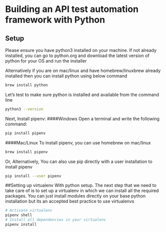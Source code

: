 # Building an API test automation framework with Python

## Setup

Please ensure you have python3 installed on your machine. If not already installed, you can go to python.org and download the latest version of python for your OS and run the installer

Alternatively if you are on mac/linux and have homebrew/linuxbrew already installed then you can install python using below command
```zsh
brew install python
```

Let’s test to make sure python is installed and available from the command line

```zsh
python3 --version
```

Next, Install pipenv:
####Windows
Open a terminal and write the following command:
```zsh
pip install pipenv
```

####Mac/Linux
To install pipenv, you can use homebrew on mac/linux
```zsh
brew install pipenv
```
Or, Alternatively, You can also use pip directly with a user installation to install pipenv
```zsh
pip install --user pipenv
```

##Setting up virtualenv
With python setup. The next step that we need to take care of is to set up a virtualenv in which we can install all the required packages. You can just install modules directly on your base python installation but its an accepted best practice to use virtualenvs

```zsh
# Activate virtualenv
pipenv shell
# Install all dependencies in your virtualenv
pipenv install
```
